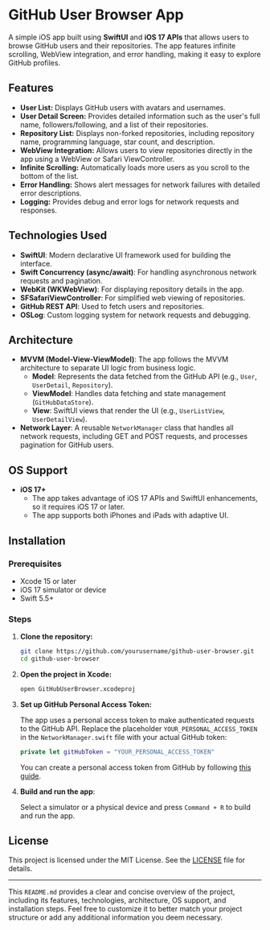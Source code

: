 # GitHub User Browser App

A simple iOS app built using **SwiftUI** and **iOS 17 APIs** that allows users to browse GitHub users and their repositories. The app features infinite scrolling, WebView integration, and error handling, making it easy to explore GitHub profiles.

## Features

- **User List:** Displays GitHub users with avatars and usernames.
- **User Detail Screen:** Provides detailed information such as the user's full name, followers/following, and a list of their repositories.
- **Repository List:** Displays non-forked repositories, including repository name, programming language, star count, and description.
- **WebView Integration:** Allows users to view repositories directly in the app using a WebView or Safari ViewController.
- **Infinite Scrolling:** Automatically loads more users as you scroll to the bottom of the list.
- **Error Handling:** Shows alert messages for network failures with detailed error descriptions.
- **Logging:** Provides debug and error logs for network requests and responses.

## Technologies Used

- **SwiftUI**: Modern declarative UI framework used for building the interface.
- **Swift Concurrency (async/await)**: For handling asynchronous network requests and pagination.
- **WebKit (WKWebView)**: For displaying repository details in the app.
- **SFSafariViewController**: For simplified web viewing of repositories.
- **GitHub REST API**: Used to fetch users and repositories.
- **OSLog**: Custom logging system for network requests and debugging.

## Architecture

- **MVVM (Model-View-ViewModel)**: The app follows the MVVM architecture to separate UI logic from business logic.
  - **Model**: Represents the data fetched from the GitHub API (e.g., `User`, `UserDetail`, `Repository`).
  - **ViewModel**: Handles data fetching and state management (`GitHubDataStore`).
  - **View**: SwiftUI views that render the UI (e.g., `UserListView`, `UserDetailView`).
- **Network Layer**: A reusable `NetworkManager` class that handles all network requests, including GET and POST requests, and processes pagination for GitHub users.

## OS Support

- **iOS 17+**
  - The app takes advantage of iOS 17 APIs and SwiftUI enhancements, so it requires iOS 17 or later.
  - The app supports both iPhones and iPads with adaptive UI.

## Installation

### Prerequisites

- Xcode 15 or later
- iOS 17 simulator or device
- Swift 5.5+

### Steps

1. **Clone the repository:**

   ```bash
   git clone https://github.com/yourusername/github-user-browser.git
   cd github-user-browser
   ```

2. **Open the project in Xcode:**

   ```bash
   open GitHubUserBrowser.xcodeproj
   ```

3. **Set up GitHub Personal Access Token:**

   The app uses a personal access token to make authenticated requests to the GitHub API. Replace the placeholder `YOUR_PERSONAL_ACCESS_TOKEN` in the `NetworkManager.swift` file with your actual GitHub token:

   ```swift
   private let gitHubToken = "YOUR_PERSONAL_ACCESS_TOKEN"
   ```

   You can create a personal access token from GitHub by following [this guide](https://docs.github.com/en/rest/quickstart).

4. **Build and run the app**:

   Select a simulator or a physical device and press `Command + R` to build and run the app.

## License

This project is licensed under the MIT License. See the [LICENSE](LICENSE) file for details.

---

This `README.md` provides a clear and concise overview of the project, including its features, technologies, architecture, OS support, and installation steps. Feel free to customize it to better match your project structure or add any additional information you deem necessary.
